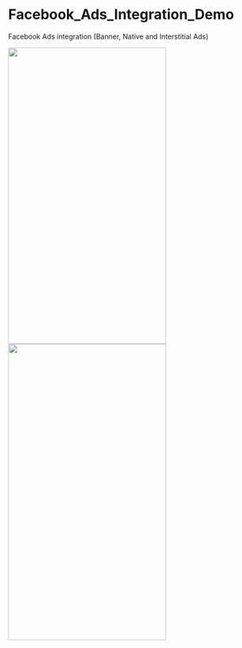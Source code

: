 # Facebook_Ads_Integration_Demo
Facebook Ads integration (Banner, Native and Interstitial Ads)


<img src="https://user-images.githubusercontent.com/26364962/96708093-2de4ae00-13b2-11eb-9e20-394323b77215.png" height="600" width="320">


<img src="https://user-images.githubusercontent.com/26364962/96708097-2f15db00-13b2-11eb-9b23-df5c479993b3.png" height="600" width="320">
